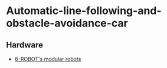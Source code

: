 # Automatic-line-following-and-obstacle-avoidance-car

## Hardware
- [6-ROBOT's modular robots](http://www.6-robot.com/wzsy)
